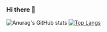 ### Hi there 👋

<!--
**JoabBragantin/JoabBragantin** is a ✨ _special_ ✨ repository because its `README.md` (this file) appears on your GitHub profile.

Here are some ideas to get you started:

- 🔭 I’m currently working on ...
- 🌱 I’m currently learning ...
- 👯 I’m looking to collaborate on ...
- 🤔 I’m looking for help with ...
- 💬 Ask me about ...
- 📫 How to reach me: ...
- 😄 Pronouns: ...
- ⚡ Fun fact: ...
-->
![Anurag's GitHub stats](https://github-readme-stats.vercel.app/api?username=JoabBragantin&show_icons=true&theme=radical)
[![Top Langs](https://github-readme-stats.vercel.app/api/top-langs/?username=JoabBragantin&layout=compact)](https://github.com/anuraghazra/github-readme-stats)

